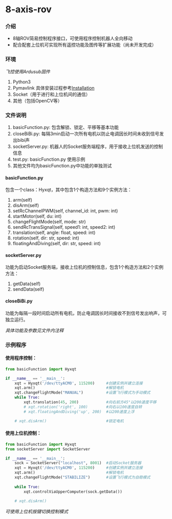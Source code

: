 # 8-axis-rov

### 介绍
+ 8轴ROV简易控制程序接口，可使用程序控制机器人全向移动
+ 配合配套上位机可实现所有遥控功能及图传等扩展功能（尚未开发完成）


### 环境
*飞控使用Ardusub固件*
1.  Python3
2.  Pymavlink
    具体安装过程参考[Installation](https://www.ardusub.com/developers/pymavlink.html)
3.  Socket（用于进行和上位机间的通信）
4.  其他（包括OpenCV等）

### 文件说明

1.  basicFunction.py: 包含解锁、锁定、平移等基本功能
2.  closeBiBi.py: 每隔3min启动一次所有电机以防止电调因长时间未收到信号发出bibi声
3.  socketServer.py: 机器人的Socket服务端程序，用于接收上位机发送的控制信息
4.  test.py: basicFunction.py 使用示例
5.  其他文件均为basicFunction.py中功能的单独测试

#### basicFunction.py

包含一个class：Hyxqt，其中包含1个构造方法和9个实例方法：
1. arm(self)
2. disArm(self)
3. setRcChannelPWM(self, channel_id: int, pwm: int)
4. startMotor(self, du: int)
5. changeFlightMode(self, mode: str)
6. sendRcTransSignal(self, speed1: int, speed2: int)
7. translation(self, angle: float, speed: int)
8. rotation(self, dir: str, speed: int)
9. floatingAndDiving(self, dir: str, speed: int)

#### socketServer.py

功能为启动Socket服务端，接收上位机的控制信息，包含1个构造方法和2个实例方法：
1. getData(self)
2. sendData(self)

#### closeBiBi.py

功能为每隔一段时间启动所有电机，防止电调因长时间接收不到信号发出响声，可独立运行。


*具体功能及参数见文件内注释*

### 示例程序

#### 使用程序控制：

``` py
from basicFunction import Hyxqt

if __name__ == '__main__':
    xqt = Hyxqt('/dev/ttyACM0', 115200)     #创建实例并建立连接
    xqt.arm()                               #解锁电机
    xqt.changeFlightMode("MANUAL")          #设置飞行模式为手动模式
    while True:
        xqt.translation(45, 200)            #向右前方45°以200速度平移
        # xqt.rotation('right', 100)        #向右以100速度自转
        # xqt.floatingAndDiving('up', 200)  #以200速度上浮

    # xqt.disArm()                          #锁定电机
```

#### 使用上位机控制：
```py
from basicFunction import Hyxqt
from socketServer import SocketServer

if __name__ == '__main__':
    sock = SocketServer("localhost", 8001)  #启动Socket服务器
    xqt = Hyxqt('/dev/ttyACM0', 115200)     #创建实例并建立连接
    xqt.arm()                               #解锁电机   
    xqt.changeFlightMode("STABILIZE")       #设置飞行模式为自稳模式
    
    while True:
        xqt.controlViaUpperComputer(sock.getData())
        
    # xqt.disArm()

```

*可使用上位机按键切换控制模式*


